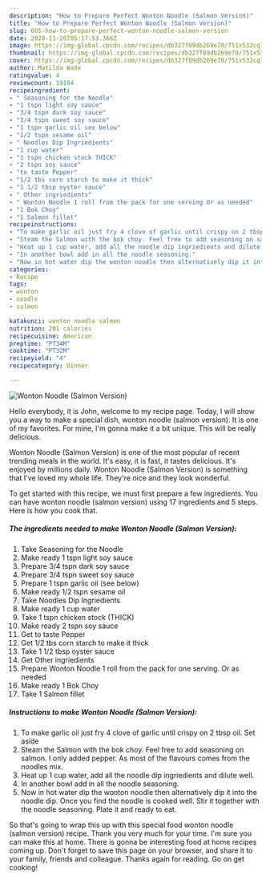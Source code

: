```yaml
---
description: "How to Prepare Perfect Wonton Noodle (Salmon Version)"
title: "How to Prepare Perfect Wonton Noodle (Salmon Version)"
slug: 605-how-to-prepare-perfect-wonton-noodle-salmon-version
date: 2020-11-26T05:17:53.366Z
image: https://img-global.cpcdn.com/recipes/db327f89db269e70/751x532cq70/wonton-noodle-salmon-version-recipe-main-photo.jpg
thumbnail: https://img-global.cpcdn.com/recipes/db327f89db269e70/751x532cq70/wonton-noodle-salmon-version-recipe-main-photo.jpg
cover: https://img-global.cpcdn.com/recipes/db327f89db269e70/751x532cq70/wonton-noodle-salmon-version-recipe-main-photo.jpg
author: Matilda Wade
ratingvalue: 4
reviewcount: 19194
recipeingredient:
- " Seasoning for the Noodle"
- "1 tspn light soy sauce"
- "3/4 tspn dark soy sauce"
- "3/4 tspn sweet soy sauce"
- "1 tspn garlic oil see below"
- "1/2 tspn sesame oil"
- " Noodles Dip Ingriedients"
- "1 cup water"
- "1 tspn chicken stock THICK"
- "2 tspn soy sauce"
- "to taste Pepper"
- "1/2 tbs corn starch to make it thick"
- "1 1/2 tbsp oyster sauce"
- " Other ingriedients"
- " Wonton Noodle 1 roll from the pack for one serving Or as needed"
- "1 Bok Choy"
- "1 Salmon fillet"
recipeinstructions:
- "To make garlic oil just fry 4 clove of garlic until crispy on 2 tbsp oil. Set aside"
- "Steam the Salmon with the bok choy. Feel free to add seasoning on salmon. I only added pepper. As most of the flavours comes from the noodles mix."
- "Heat up 1 cup water, add all the noodle dip ingriedients and dilute well."
- "In another bowl add in all the noodle seasoning."
- "Now in hot water dip the wonton noodle then alternatively dip it into the noodle dip. Once you find the noodle is cooked well. Stir it together with the noodle seasoning. Plate it and ready to eat."
categories:
- Recipe
tags:
- wonton
- noodle
- salmon

katakunci: wonton noodle salmon 
nutrition: 201 calories
recipecuisine: American
preptime: "PT34M"
cooktime: "PT32M"
recipeyield: "4"
recipecategory: Dinner

---
```



![Wonton Noodle (Salmon Version)](https://img-global.cpcdn.com/recipes/db327f89db269e70/751x532cq70/wonton-noodle-salmon-version-recipe-main-photo.jpg)

Hello everybody, it is John, welcome to my recipe page. Today, I will show you a way to make a special dish, wonton noodle (salmon version). It is one of my favorites. For mine, I'm gonna make it a bit unique. This will be really delicious.



Wonton Noodle (Salmon Version) is one of the most popular of recent trending meals in the world. It's easy, it is fast, it tastes delicious. It's enjoyed by millions daily. Wonton Noodle (Salmon Version) is something that I've loved my whole life. They're nice and they look wonderful.


To get started with this recipe, we must first prepare a few ingredients. You can have wonton noodle (salmon version) using 17 ingredients and 5 steps. Here is how you cook that.

<!--inarticleads1-->

##### The ingredients needed to make Wonton Noodle (Salmon Version):

1. Take  Seasoning for the Noodle
1. Make ready 1 tspn light soy sauce
1. Prepare 3/4 tspn dark soy sauce
1. Prepare 3/4 tspn sweet soy sauce
1. Prepare 1 tspn garlic oil (see below)
1. Make ready 1/2 tspn sesame oil
1. Take  Noodles Dip Ingriedients
1. Make ready 1 cup water
1. Take 1 tspn chicken stock (THICK)
1. Make ready 2 tspn soy sauce
1. Get to taste Pepper
1. Get 1/2 tbs corn starch to make it thick
1. Take 1 1/2 tbsp oyster sauce
1. Get  Other ingriedients
1. Prepare  Wonton Noodle 1 roll from the pack for one serving. Or as needed
1. Make ready 1 Bok Choy
1. Take 1 Salmon fillet




<!--inarticleads2-->

##### Instructions to make Wonton Noodle (Salmon Version):

1. To make garlic oil just fry 4 clove of garlic until crispy on 2 tbsp oil. Set aside
1. Steam the Salmon with the bok choy. Feel free to add seasoning on salmon. I only added pepper. As most of the flavours comes from the noodles mix.
1. Heat up 1 cup water, add all the noodle dip ingriedients and dilute well.
1. In another bowl add in all the noodle seasoning.
1. Now in hot water dip the wonton noodle then alternatively dip it into the noodle dip. Once you find the noodle is cooked well. Stir it together with the noodle seasoning. Plate it and ready to eat.




So that's going to wrap this up with this special food wonton noodle (salmon version) recipe. Thank you very much for your time. I'm sure you can make this at home. There is gonna be interesting food at home recipes coming up. Don't forget to save this page on your browser, and share it to your family, friends and colleague. Thanks again for reading. Go on get cooking!
